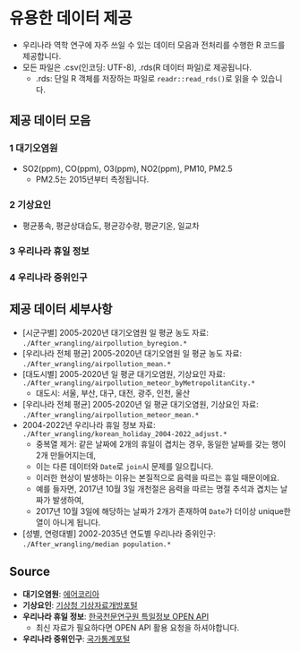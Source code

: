 # 유용한 데이터 제공
- 우리나라 역학 연구에 자주 쓰일 수 있는 데이터 모음과 전처리를 수행한 R 코드를 제공합니다.
- 모든 파일은 .csv(인코딩: UTF-8), .rds(R 데이터 파일)로 제공됩니다.
  - .rds: 단일 R 객체를 저장하는 파일로 `readr::read_rds()`로 읽을 수 있습니다. 

## 제공 데이터 모음
### 1 대기오염원
- SO2(ppm), CO(ppm), O3(ppm), NO2(ppm), PM10, PM2.5
  - PM2.5는 2015년부터 측정됩니다.
### 2 기상요인
- 평균풍속, 평균상대습도, 평균강수량, 평균기온, 일교차
### 3 우리나라 휴일 정보
### 4 우리나라 중위인구

## 제공 데이터 세부사항
- [시군구별] 2005-2020년 대기오염원 일 평균 농도 자료: `./After_wrangling/airpollution_byregion.*`
- [우리나라 전체 평균] 2005-2020년 대기오염원 일 평균 농도 자료: `./After_wrangling/airpollution_mean.*`
- [대도시별] 2005-2020년 일 평균 대기오염원, 기상요인 자료: `./After_wrangling/airpollution_meteor_byMetropolitanCity.*`
  - 대도시: 서울, 부산, 대구, 대전, 광주, 인천, 울산
- [우리나라 전체 평균] 2005-2020년 일 평균 대기오염원, 기상요인 자료: `./After_wrangling/airpollution_meteor_mean.*`
- 2004-2022년 우리나라 휴일 정보 자료: `./After_wrangling/korean_holiday_2004-2022_adjust.*`
  - 중복열 제거: 같은 날짜에 2개의 휴일이 겹치는 경우, 동일한 날짜를 갖는 행이 2개 만들어지는데, 
  - 이는 다른 데이터와 `Date`로 `join`시 문제를 일으킵니다. 
  - 이러한 현상이 발생하는 이유는 본질적으로 음력을 따르는 휴일 때문이에요.
  - 예를 들자면, 2017년 10월 3일 개천절은 음력을 따르는 명절 추석과 겹치는 날짜가 발생하여, 
  - 2017년 10월 3일에 해당하는 날짜가 2개가 존재하여 `Date`가 더이상 unique한 열이 아니게 됩니다.
- [성별, 연령대별] 2002-2035년 연도별 우리나라 중위인구: `./After_wrangling/median population.*`

## Source
- **대기오염원**: [에어코리아](https://www.airkorea.or.kr/web)
- **기상요인**: [기상청 기상자료개방포털](https://data.kma.go.kr)
- **우리나라 휴일 정보**: [한국천문연구원 특일정보 OPEN API](https://www.data.go.kr/tcs/dss/selectApiDataDetailView.do?publicDataPk=15012690)
  - 최신 자료가 필요하다면 OPEN API 활용 요청을 하셔야합니다.
- **우리나라 중위인구**: [국가통계포털](https://kosis.kr/index/index.do)
